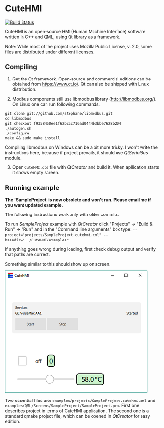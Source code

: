 # CuteHMI

[![Build Status](https://travis-ci.org/michpolicht/CuteHMI.svg?branch=master)](https://travis-ci.org/michpolicht/CuteHMI)

CuteHMI is an open-source HMI (Human Machine Interface) software written in C++ and QML, using Qt library as a framework.

Note: While most of the project uses Mozilla Public License, v. 2.0, some files are distributed under different licenses.

## Compiling

1. Get the Qt framework. Open-source and commercial editions can be obtained from https://www.qt.io/. Qt can also be shipped with Linux distribution.

2. Modbus components still use libmodbus library (http://libmodbus.org/). On Linux one can run following commands.
```  
git clone git://github.com/stephane/libmodbus.git
cd libmodbus
git checkout f9358460ee1f62bcac716ad0444b3bbe7628b204
./autogen.sh
./configure
make && sudo make install
```  
Compiling libmodbus on Windows can be a bit more tricky. I won't write the instructions here, because if project prevails, it should use *QtSerialBus* module.

3. Open `CuteHMI.qbs` file with *QtCreator* and build it. When apllication starts it shows empty screen.

## Running example

**The 'SampleProject' is now obsolete and won't run. Please email me if you want updated example.**

The following instructions work only with older commits.

To run *SampleProject* example with *QtCreator* click "Projects" -> "Build & Run" -> "Run" and in the "Command line arguments" box type: `--project="projects/SampleProject.cutehmi.xml" --basedir="../CuteHMI/examples"`.

If anything goes wrong during loading, first check debug output and verify that paths are correct.

Something similar to this should show up on screen.

![SampleProject screenshot](doc/images/examples/SampleProject/screenshot.png)

Two essential files are: `examples/projects/SampleProject.cutehmi.xml` and `examples/QML/Screens/SampleProject/SampleProject.pro`. First one describes project in terms of CuteHMI application. The second one is a standard qmake project file, which can be opened in *QtCreator* for easy edition.
